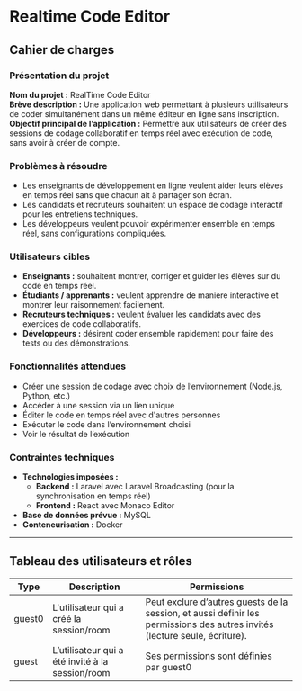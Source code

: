 # Realtime Code Editor

## Cahier de charges

### Présentation du projet
**Nom du projet :** RealTime Code Editor  
**Brève description :** Une application web permettant à plusieurs utilisateurs de coder simultanément dans un même éditeur en ligne sans inscription.  
**Objectif principal de l’application :** Permettre aux utilisateurs de créer des sessions de codage collaboratif en temps réel avec exécution de code, sans avoir à créer de compte.

### Problèmes à résoudre
- Les enseignants de développement en ligne veulent aider leurs élèves en temps réel sans que chacun ait à partager son écran.
- Les candidats et recruteurs souhaitent un espace de codage interactif pour les entretiens techniques.
- Les développeurs veulent pouvoir expérimenter ensemble en temps réel, sans configurations compliquées.

### Utilisateurs cibles
- **Enseignants :** souhaitent montrer, corriger et guider les élèves sur du code en temps réel.
- **Étudiants / apprenants :** veulent apprendre de manière interactive et montrer leur raisonnement facilement.
- **Recruteurs techniques :** veulent évaluer les candidats avec des exercices de code collaboratifs.
- **Développeurs :** désirent coder ensemble rapidement pour faire des tests ou des démonstrations.

### Fonctionnalités attendues
- Créer une session de codage avec choix de l’environnement (Node.js, Python, etc.)
- Accéder à une session via un lien unique
- Éditer le code en temps réel avec d'autres personnes
- Exécuter le code dans l’environnement choisi
- Voir le résultat de l’exécution

### Contraintes techniques
- **Technologies imposées :**
  - **Backend :** Laravel avec Laravel Broadcasting (pour la synchronisation en temps réel)
  - **Frontend :** React avec Monaco Editor
- **Base de données prévue :** MySQL
- **Conteneurisation :** Docker

---

## Tableau des utilisateurs et rôles
| Type   | Description                                         | Permissions                                                                                      |
|--------|-----------------------------------------------------|--------------------------------------------------------------------------------------------------|
| guest0 | L'utilisateur qui a créé la session/room           | Peut exclure d’autres guests de la session, et aussi définir les permissions des autres invités (lecture seule, écriture). |
| guest  | L’utilisateur qui a été invité à la session/room    | Ses permissions sont définies par guest0                                                         |

